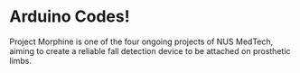 # Arduino Codes!
Project Morphine is one of the four ongoing projects of NUS MedTech, aiming to create a reliable fall detection device to be attached on prosthetic limbs.
